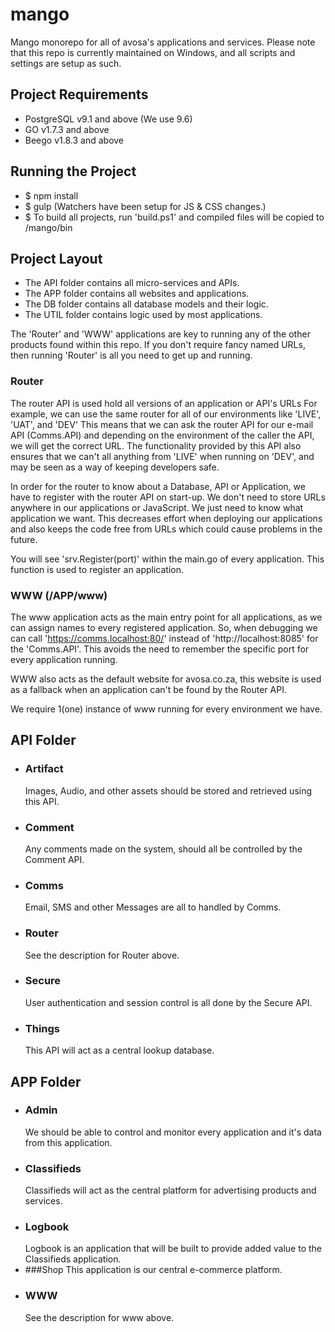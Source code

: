 # mango
Mango monorepo for all of avosa's applications and services.
Please note that this repo is currently maintained on Windows, and all scripts and settings are setup as such.

## Project Requirements
* PostgreSQL v9.1 and above (We use 9.6)
* GO v1.7.3 and above
* Beego v1.8.3 and above

## Running the Project
* $ npm install
* $ gulp (Watchers have been setup for JS & CSS changes.)
* $ To build all projects, run 'build.ps1' and compiled files will be copied to /mango/bin

## Project Layout
* The API folder contains all micro-services and APIs.
* The APP folder contains all websites and applications.
* The DB folder contains all database models and their logic.
* The UTIL folder contains logic used by most applications.

The 'Router' and 'WWW' applications are key to running any of the other products found within this repo.
If you don't require fancy named URLs, then running 'Router' is all you need to get up and running.

### Router
The router API is used hold all versions of an application or API's URLs
For example, we can use the same router for all of our environments like 'LIVE', 'UAT', and 'DEV'
This means that we can ask the router API for our e-mail API (Comms.API) and depending on the environment of the caller
the API, we will get the correct URL.
The functionality provided by this API also ensures that we can't all anything from 'LIVE' when running on 'DEV',
and may be seen as a way of keeping developers safe.

In order for the router to know about a Database, API or Application, we have to register with the router API on start-up.
We don't need to store URLs anywhere in our applications or JavaScript.
We just need to know what application we want.
This decreases effort when deploying our applications and also keeps the code free from URLs which could cause problems in the future.

You will see 'srv.Register(port)' within the main.go of every application.
This function is used to register an application.

### WWW (/APP/www)
The www application acts as the main entry point for all applications, as we can assign names to every registered application.
So, when debugging we can call 'https://comms.localhost:80/' instead of 'http://localhost:8085' for the 'Comms.API'.
This avoids the need to remember the specific port for every application running.

WWW also acts as the default website for avosa.co.za, this website is used as a fallback when
an application can't be found by the Router API.

We require 1(one) instance of www running for every environment we have.

## API Folder
- ### Artifact
  Images, Audio, and other assets should be stored and retrieved using this API.
- ### Comment
  Any comments made on the system, should all be controlled by the Comment API.
- ### Comms
  Email, SMS and other Messages are all to handled by Comms.
- ### Router
  See the description for Router above.
- ### Secure
  User authentication and session control is all done by the Secure API.
- ### Things
  This API will act as a central lookup database.

## APP Folder
- ### Admin
  We should be able to control and monitor every application and it's data from this application.
- ### Classifieds
  Classifieds will act as the central platform for advertising products and services.
- ### Logbook
  Logbook is an application that will be built to provide added value to the Classifieds application.
- ###Shop
  This application is our central e-commerce platform.
- ### WWW
  See the description for www above.
